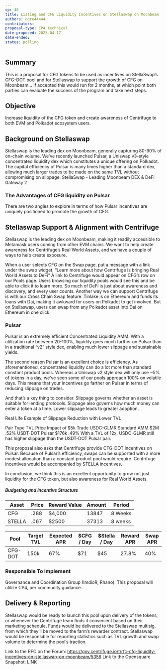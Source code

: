 ```yaml
---
cp: 48
title: Listing and CFG Liquidity Incentives on Stellaswap on Moonbeam 
authors: ogre44444
contributors: 
proposal-type: CP4 technical
date-proposed: 2023-04-17
date-ended: 
status: polling
---
```



## Summary
This is a proposal for CFG tokens to be used as incentives on StellaSwap’s CFG-DOT pool and for Stellaswap to support the growth of CFG on Moonbeam… If accepted this would run for 2 months, at which point both parties can evaluate the success of the program and take next steps.

## Objective
Increase liquidity of the CFG token and create awareness of Centrifuge to both EVM and Polkadot ecosystem users.

## Background on Stellaswap
Stellaswap is the leading dex on Moonbeam, generally capturing 80-90% of on-chain volume. We’ve recently launched Pulsar, a Uniswap v3-style concentrated liquidity dex which constitutes a unique offering on Polkadot. The capital efficiency of Pulsar is many times higher than a standard dex, allowing much larger trades to be made on the same TVL without compromising on slippage. StellaSwap - Leading Moonbeam DEX & DeFi Gateway 2

### The Advantages of CFG liquidity on Pulsar
There are two angles to explore in terms of how Pulsar incentives are uniquely positioned to promote the growth of CFG.

## Stellaswap Support & Alignment with Centrifuge
Stellaswap is the leading dex on Moonbeam, making it readily accessible to Metamask users coming from other EVM chains. We want to help create awareness for Centrifuge’s Real World Assets, and we have a couple of ways to help create exposure.

When a user selects CFG on the Swap page, put a message with a link under the swap widget, “Learn more about how Centrifuge is bringing Real World Assets to DeFi”
A link to Centrifuge would appear on CFG’s row on our Pools page. Users browsing our liquidity pools would see this and be able to click it to learn more. So much of DeFi is just about awareness and discovery, and every user counts.
Another way we can support Centrifuge is with our Cross Chain Swap feature. Tinlake is on Ethereum and funds its loans with Dai, making it awkward for users on Polkadot to get involved. But on Stellaswap, users can swap from any Polkadot asset into Dai on Ethereum in one click.

### Pulsar
Pulsar is an extremely efficient Concentrated Liquidity AMM. With a utilization rate between 20-100%, liquidity goes much farther on Pulsar than in a traditional “v2” style dex, enabling much lower slippage and sustainable yields.

The second reason Pulsar is an excellent choice is efficiency. As aforementioned, concentrated liquidity can do a lot more than standard constant product pools. Whereas a Uniswap v2 style dex will only use ~5% of tokens in a day, we’ve seen some of our pools approach 100% on volatile days. This means that your incentives go farther on Pulsar in terms of reducing slippage on trades.

And that’s a key thing to consider. Slippage governs whether an asset is suitable for lending protocols. Slippage also governs how much money can enter a token at a time. Lower slippage leads to greater adoption.

Real Life Example of Slippage Reduction with Lower TVL

Pair	Type	TVL	Price Impact of $5k Trade
USDC-GLMR	Standard AMM	$2M	.52%
USDT-DOT	Pulsar	$176k	.49%
With a TVL of 12x, USDC-GLMR still has higher slippage than the USDT-DOT Pulsar pair.

This proposal also asks that Centrifuge provide CFG-DOT incentives on Pulsar. Because of Pulsar’s efficiency, swaps can be supported with a more modest allocation than a constant product pool would require. Centrifuge incentives would be accompanied by STELLA incentives.

In conclusion, we think this is an excellent opportunity to grow not just liquidity for the CFG token, but also awareness for Real World Assets.

##### Budgeting and Incentive Structure


|Asset	|Price  | Reward Value 	| Amount| Period |
|---	|---	|---	|---	|---	|
|CFG   	|.288  	|$4,000	|13847 	|8 Weeks|
|STELLA |.067  	|$2500 	|37313 	|8 weeks|


Pool | Target TVL | Expected APR | $CFG / Day | $Stella / Day | Reward APR | Swap APR | 
--- | --- | --- | --- |--- |--- |--- |
CFG-DOT | 150k | 67% | $71 | $45 | 27.8% |40% |

### Responsible To Implement
Governance and Coordination Group (ImdioR, Rhano). This proposal will utilize CP4, per community guidance.

## Delivery & Reporting
Stellaswap would be ready to launch this pool upon delivery of the tokens, or whenever the Centrifuge team finds it convenient based on their marketing schedule. Funds would be delivered to the Stellaswap multisig, from which they’ll be moved to the farm’s rewarder contract. Stellaswap would be responsible for reporting statistics such as TVL growth and swap volume to determine the pool’s traction.

Link to the RFC on the Forum: https://gov.centrifuge.io/t/rfc-cfg-liquidity-incentives-on-stellaswap-on-moonbeam/5356
Link to the Opensquare Snapshot: LINK
